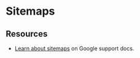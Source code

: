 # Sitemaps

## Resources

- [Learn about sitemaps](https://support.google.com/webmasters/answer/156184?hl=en&ref_topic=4581190&visit_id=637252521210246285-24299986&rd=1) on Google support docs.
<!--stackedit_data:
eyJoaXN0b3J5IjpbMTE0MzU5MjMxMl19
-->